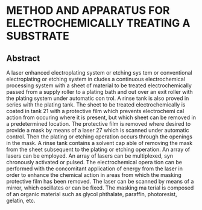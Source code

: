 # METHOD AND APPARATUS FOR ELECTROCHEMICALLY TREATING A SUBSTRATE

## Abstract
A laser enhanced electroplating system or etching sys tem or conventional electroplating or etching system in cludes a continuous electrochemical processing system with a sheet of material to be treated electrochemically passed from a supply roller to a plating bath and out over an exit roller with the plating system under automatic con trol. A rinse tank is also proved in series with the plating tank. The sheet to be treated electrochemically is coated in tank 21 with a protective film which prevents electrochemi cal action from occuring where it is present, but which sheet can be removed in a predetermined location. The protective film is removed where desired to provide a mask by means of a laser 27 which is scanned under automatic control. Then the plating or etching operation occurs through the openings in the mask. A rinse tank contains a solvent cap able of removing the mask from the sheet subsequent to the plating or etching operation. An array of lasers can be employed. An array of lasers can be multiplexed, syn chronously activated or pulsed. The electrochemical opera tion can be performed with the concomitant application of energy from the laser in order to enhance the chemical action in areas from which the masking protective film has been removed. The laser can be scanned by means of a mirror, which oscillates or can be fixed. The masking ma terial is composed of an organic material such as glycol phthalate, paraffin, photoresist, gelatin, etc.